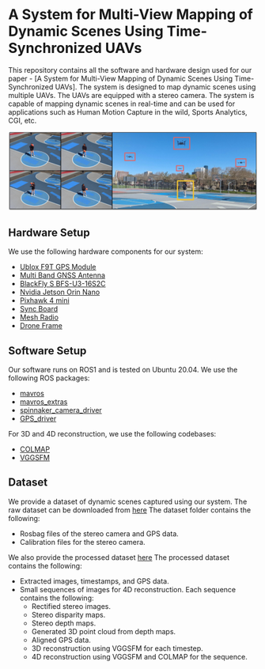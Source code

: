 # A System for Multi-View Mapping of Dynamic Scenes Using Time-Synchronized UAVs

This repository contains all the software and hardware design used for our paper - [A System for Multi-View Mapping of Dynamic Scenes Using Time-Synchronized UAVs]. The system is designed to map dynamic scenes using multiple UAVs. The UAVs are equipped with a stereo camera. The system is capable of mapping dynamic scenes in real-time and can be used for applications such as Human Motion Capture in the wild, Sports Analytics, CGI, etc.

![System Overview](assets/overview.png)

## Hardware Setup
We use the following hardware components for our system:
- [Ublox F9T GPS Module](https://www.sparkfun.com/sparkfun-gnss-timing-breakout-zed-f9t-qwiic.html)
- [Multi Band GNSS Antenna]()
- [BlackFly S BFS-U3-16S2C](https://www.teledynevisionsolutions.com/products/blackfly-s-usb3/?model=BFS-U3-16S2C-CS&vertical=machine%20vision&segment=iis)
- [Nvidia Jetson Orin Nano]()
- [Pixhawk 4 mini]()
- [Sync Board]()
- [Mesh Radio]()
- [Drone Frame]()

## Software Setup
Our software runs on ROS1 and is tested on Ubuntu 20.04. We use the following ROS packages:
- [mavros]()
- [mavros_extras]()
- [spinnaker_camera_driver]()
- [GPS_driver]()

For 3D and 4D reconstruction, we use the following codebases:
- [COLMAP]()
- [VGGSFM]()

## Dataset
We provide a dataset of dynamic scenes captured using our system. The raw dataset can be downloaded from [here]()
The dataset folder contains the following:
- Rosbag files of the stereo camera and GPS data.
- Calibration files for the stereo camera.

We also provide the processed dataset [here]()
The processed dataset contains the following:
- Extracted images, timestamps, and GPS data.
- Small sequences of images for 4D reconstruction. Each sequence contains the following:
    - Rectified stereo images.
    - Stereo disparity maps.
    - Stereo depth maps.
    - Generated 3D point cloud from depth maps.
    - Aligned GPS data.
    - 3D reconstruction using VGGSFM for each timestep.
    - 4D reconstruction using VGGSFM and COLMAP for the sequence.



